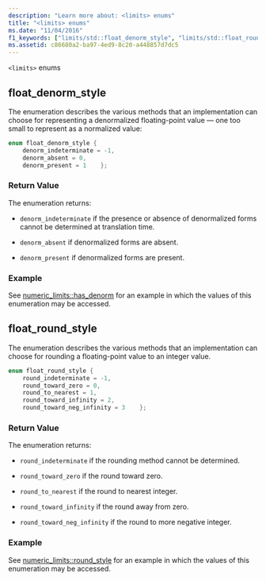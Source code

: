 ```yaml
---
description: "Learn more about: <limits> enums"
title: "<limits> enums"
ms.date: "11/04/2016"
f1_keywords: ["limits/std::float_denorm_style", "limits/std::float_round_style"]
ms.assetid: c86680a2-ba97-4ed9-8c20-a448857d7dc5
---
```

`<limits>` enums

## <a name="float_denorm_style"></a> float_denorm_style

The enumeration describes the various methods that an implementation can choose for representing a denormalized floating-point value — one too small to represent as a normalized value:

```cpp
enum float_denorm_style {
    denorm_indeterminate = -1,
    denorm_absent = 0,
    denorm_present = 1    };
```

### Return Value

The enumeration returns:

- `denorm_indeterminate` if the presence or absence of denormalized forms cannot be determined at translation time.

- `denorm_absent` if denormalized forms are absent.

- `denorm_present` if denormalized forms are present.

### Example

See [numeric_limits::has_denorm](../standard-library/numeric-limits-class.md#has_denorm) for an example in which the values of this enumeration may be accessed.

## <a name="float_round_style"></a> float_round_style

The enumeration describes the various methods that an implementation can choose for rounding a floating-point value to an integer value.

```cpp
enum float_round_style {
    round_indeterminate = -1,
    round_toward_zero = 0,
    round_to_nearest = 1,
    round_toward_infinity = 2,
    round_toward_neg_infinity = 3    };
```

### Return Value

The enumeration returns:

- `round_indeterminate` if the rounding method cannot be determined.

- `round_toward_zero` if the round toward zero.

- `round_to_nearest` if the round to nearest integer.

- `round_toward_infinity` if the round away from zero.

- `round_toward_neg_infinity` if the round to more negative integer.

### Example

See [numeric_limits::round_style](../standard-library/numeric-limits-class.md#round_style) for an example in which the values of this enumeration may be accessed.
